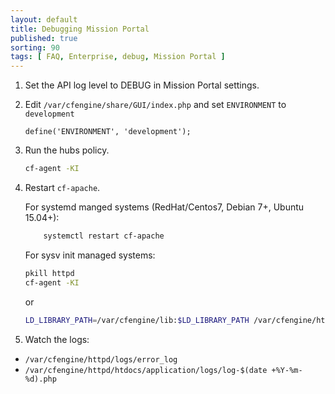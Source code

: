 ```yaml
---
layout: default
title: Debugging Mission Portal
published: true
sorting: 90
tags: [ FAQ, Enterprise, debug, Mission Portal ]
---
```


1.  Set the API log level to DEBUG in Mission Portal settings.

2.  Edit `/var/cfengine/share/GUI/index.php` and set `ENVIRONMENT` to `development`
    
    ```
    define('ENVIRONMENT', 'development');
    ```

3.  Run the hubs policy.

    ```sh
    cf-agent -KI
    ```

4.  Restart `cf-apache`.
    
    For systemd manged systems (RedHat/Centos7, Debian 7+, Ubuntu 15.04+):
    
    ```sh
        systemctl restart cf-apache
    ```
    
    For sysv init managed systems:
    
    ```sh
    pkill httpd 
    cf-agent -KI
    ```
    
    or
    
    ```sh
    LD_LIBRARY_PATH=/var/cfengine/lib:$LD_LIBRARY_PATH /var/cfengine/httpd/bin/apachectl restart
    ```

5. Watch the logs:
* `/var/cfengine/httpd/logs/error_log`
* `/var/cfengine/httpd/htdocs/application/logs/log-$(date +%Y-%m-%d).php`
